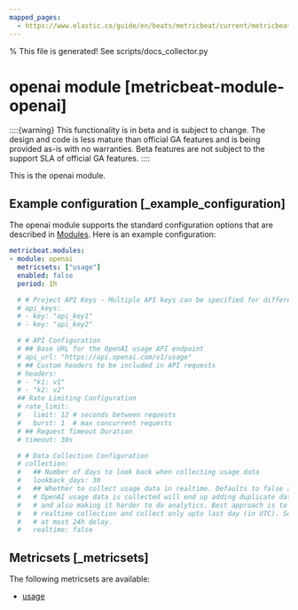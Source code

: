 ```yaml
---
mapped_pages:
  - https://www.elastic.co/guide/en/beats/metricbeat/current/metricbeat-module-openai.html
---
```


% This file is generated! See scripts/docs_collector.py

# openai module [metricbeat-module-openai]

::::{warning}
This functionality is in beta and is subject to change. The design and code is less mature than official GA features and is being provided as-is with no warranties. Beta features are not subject to the support SLA of official GA features.
::::


This is the openai module.


## Example configuration [_example_configuration]

The openai module supports the standard configuration options that are described in [Modules](/reference/metricbeat/configuration-metricbeat.md). Here is an example configuration:

```yaml
metricbeat.modules:
- module: openai
  metricsets: ["usage"]
  enabled: false
  period: 1h

  # # Project API Keys - Multiple API keys can be specified for different projects
  # api_keys:
  # - key: "api_key1"
  # - key: "api_key2"

  # # API Configuration
  # ## Base URL for the OpenAI usage API endpoint
  # api_url: "https://api.openai.com/v1/usage"
  # ## Custom headers to be included in API requests
  # headers:
  # - "k1: v1"
  # - "k2: v2"
  ## Rate Limiting Configuration
  # rate_limit:
  #   limit: 12 # seconds between requests
  #   burst: 1  # max concurrent requests
  # ## Request Timeout Duration
  # timeout: 30s

  # # Data Collection Configuration
  # collection:
  #   ## Number of days to look back when collecting usage data
  #   lookback_days: 30
  #   ## Whether to collect usage data in realtime. Defaults to false as how
  #   # OpenAI usage data is collected will end up adding duplicate data to ES
  #   # and also making it harder to do analytics. Best approach is to avoid
  #   # realtime collection and collect only upto last day (in UTC). So, there's
  #   # at most 24h delay.
  #   realtime: false
```


## Metricsets [_metricsets]

The following metricsets are available:

* [usage](/reference/metricbeat/metricbeat-metricset-openai-usage.md)
